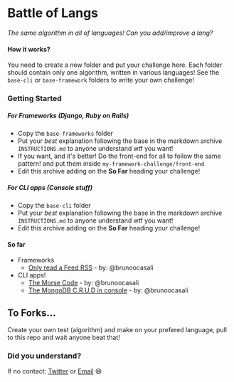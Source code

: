 Battle of Langs
=

*The same algorithm in all of languages! Can you add/improve a lang?*

#### How it works?

You need to create a new folder and put your challenge here.
Each folder should contain only one algorithm, written in various languages!
See the `base-cli` or `base-framework` folders to write your own challenge!

### Getting Started

##### For Frameworks *(Django, Ruby on Rails)* 
- Copy the `base-frameworks` folder
- Put your *best* explanation following the base in the markdown archive `INSTRUCTIONS.md` to anyone understand wtf you want!
- If you want, and it's better! Do the front-end for all to follow the same pattern! and put them inside `my-framework-challenge/front-end`
- Edit this archive adding on the **So Far** heading your challenge!

##### For CLI apps *(Console stuff)*
- Copy the `base-cli` folder
- Put your *best* explanation following the base in the markdown archive `INSTRUCTIONS.md` to anyone understand wtf you want!
- Edit this archive adding on the **So Far** heading your challenge!


#### So far
- Frameworks
  - [Only read a Feed RSS](https://github.com/brunoocasali/battle-of-langs/tree/master/framework-apps/xml-reading) - by: @brunoocasali
- CLI apps!
 	- [The Morse Code](https://github.com/brunoocasali/battle-of-langs/tree/master/cli-apps/morse-code) - by: @brunoocasali
 	- [The MongoDB C.R.U.D in console](https://github.com/brunoocasali/battle-of-langs/tree/master/cli-apps/mongodb-crud) - by: @brunoocasali

## To Forks...

Create your own test (algorithm) and make on your prefered language, pull to this repo and wait anyone beat that!


### Did you understand? 

If no contact: [Twitter](http://twitter.com/brunoocasali) or [Email](brunoocasali@gmail.com) :smile:
